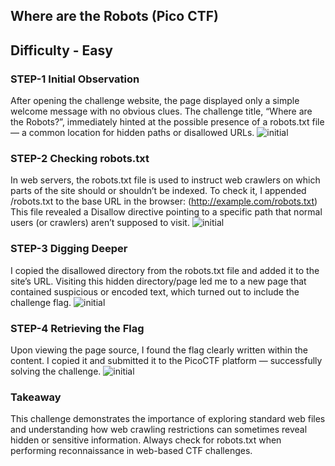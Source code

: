 ## Where are the Robots  (Pico CTF)
## Difficulty - Easy
### STEP-1 Initial Observation
After opening the challenge website, the page displayed only a simple welcome message with no obvious clues.
The challenge title, “Where are the Robots?”, immediately hinted at the possible presence of a robots.txt file — a common location for hidden paths or disallowed URLs.
![initial](Screenshot%2025-10-14%094128.png)
### STEP-2 Checking robots.txt
In web servers, the robots.txt file is used to instruct web crawlers on which parts of the site should or shouldn’t be indexed.
To check it, I appended /robots.txt to the base URL in the browser: (http://example.com/robots.txt)
This file revealed a Disallow directive pointing to a specific path that normal users (or crawlers) aren’t supposed to visit.
![initial](Screenshot%2025-10-14%094102.png)

### STEP-3 Digging Deeper
I copied the disallowed directory from the robots.txt file and added it to the site’s URL.
Visiting this hidden directory/page led me to a new page that contained suspicious or encoded text, which turned out to include the challenge flag.
![initial](Screenshot%2025-10-14%094128.png)
### STEP-4 Retrieving the Flag
Upon viewing the page source, I found the flag clearly written within the content.
I copied it and submitted it to the PicoCTF platform — successfully solving the challenge.
![initial](Screenshot%2025-10-14%094043.png)
### Takeaway
This challenge demonstrates the importance of exploring standard web files and understanding how web crawling restrictions can sometimes reveal hidden or sensitive information. Always check for robots.txt when performing reconnaissance in web-based CTF challenges.
